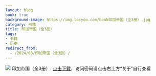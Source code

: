 ```yaml
---
layout: blog
book: true
background-image: https://img.locyoo.com/book印加帝国（全3册）.jpg
category: 书籍
title: 印加帝国（全3册）
tags:
- 书籍
- 历史
redirect_from:
  - /2024/03/印加帝国（全3册）/
---
```

![](https://img.locyoo.com/book印加帝国（全3册）.jpg)
印加帝国（全3册）: <a name = "ref1" href="https://url18.ctfile.com/f/50983618-1060770544-cc82c8?p=3619">点击下载</a>，访问密码请点击右上方“关于”自行查看